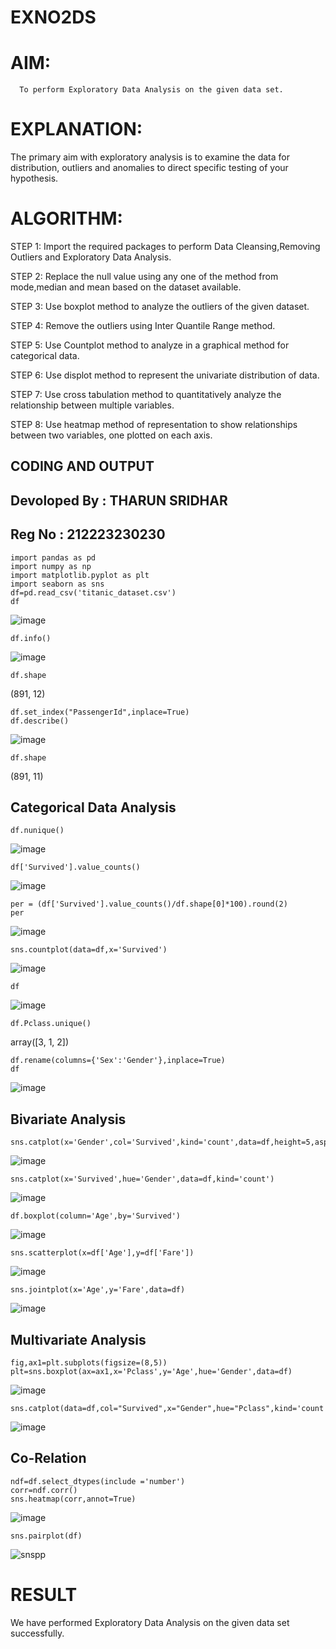 # EXNO2DS
# AIM:
      To perform Exploratory Data Analysis on the given data set.
      
# EXPLANATION:
  The primary aim with exploratory analysis is to examine the data for distribution, outliers and anomalies to direct specific testing of your hypothesis.
  
# ALGORITHM:
STEP 1: Import the required packages to perform Data Cleansing,Removing Outliers and Exploratory Data Analysis.

STEP 2: Replace the null value using any one of the method from mode,median and mean based on the dataset available.

STEP 3: Use boxplot method to analyze the outliers of the given dataset.

STEP 4: Remove the outliers using Inter Quantile Range method.

STEP 5: Use Countplot method to analyze in a graphical method for categorical data.

STEP 6: Use displot method to represent the univariate distribution of data.

STEP 7: Use cross tabulation method to quantitatively analyze the relationship between multiple variables.

STEP 8: Use heatmap method of representation to show relationships between two variables, one plotted on each axis.

## CODING AND OUTPUT
## Devoloped By : THARUN SRIDHAR 
## Reg No : 212223230230
```
import pandas as pd
import numpy as np
import matplotlib.pyplot as plt
import seaborn as sns
df=pd.read_csv('titanic_dataset.csv')
df
```
![image](https://github.com/user-attachments/assets/068a2892-2659-41d4-8ed1-e81161d1dfa9)

```
df.info()
```
![image](https://github.com/user-attachments/assets/b954dff1-8ff6-47da-a342-08d47581a94d)

```
df.shape
```
(891, 12)

```
df.set_index("PassengerId",inplace=True)
df.describe()
```
![image](https://github.com/user-attachments/assets/940fdc40-7674-4ec4-b8fe-862cb61abdcc)

```
df.shape
```
(891, 11)

## Categorical Data Analysis
```
df.nunique()
```
![image](https://github.com/user-attachments/assets/3dfe0005-f9c8-45b0-b63c-f9435f8d9439)

```
df['Survived'].value_counts()
```
![image](https://github.com/user-attachments/assets/963568d8-52d4-4f0a-9e04-a5209a68e8af)

```
per = (df['Survived'].value_counts()/df.shape[0]*100).round(2)
per
```
![image](https://github.com/user-attachments/assets/0ba13605-dcb5-437c-acb1-b44981e879e8)

```
sns.countplot(data=df,x='Survived')
```
![image](https://github.com/user-attachments/assets/3e0217a0-442b-4c5e-aa21-4add084656a6)

```
df
```
![image](https://github.com/user-attachments/assets/838bb4ae-5b87-426c-83f8-df59b8a721bc)

```
df.Pclass.unique()
```
array([3, 1, 2])

```
df.rename(columns={'Sex':'Gender'},inplace=True)
df
```
![image](https://github.com/user-attachments/assets/af65287a-009f-4262-a150-a6f3d98e89fe)

## Bivariate Analysis

```
sns.catplot(x='Gender',col='Survived',kind='count',data=df,height=5,aspect=.7)
```
![image](https://github.com/user-attachments/assets/26a090af-03c3-4515-8a09-c71f67108f5e)

```
sns.catplot(x='Survived',hue='Gender',data=df,kind='count')
```
![image](https://github.com/user-attachments/assets/a3299d91-8321-4b94-9183-95fec1635e92)

```
df.boxplot(column='Age',by='Survived')
```
![image](https://github.com/user-attachments/assets/b0ce9a19-5920-4585-8749-2f44f1e7f9fa)

```
sns.scatterplot(x=df['Age'],y=df['Fare'])
```
![image](https://github.com/user-attachments/assets/5a961147-cdcc-49f3-a5d4-64840663df7f)

```
sns.jointplot(x='Age',y='Fare',data=df)
```
![image](https://github.com/user-attachments/assets/eb399243-28ae-4263-a99a-e2c0e024c090)

## Multivariate Analysis

```
fig,ax1=plt.subplots(figsize=(8,5))
plt=sns.boxplot(ax=ax1,x='Pclass',y='Age',hue='Gender',data=df)
```
![image](https://github.com/user-attachments/assets/04126b88-216f-42c9-93fb-940e405c0cb7)

```
sns.catplot(data=df,col="Survived",x="Gender",hue="Pclass",kind='count')
```
![image](https://github.com/user-attachments/assets/5ac746d6-6569-47b6-8b1b-d0466f68c05a)

## Co-Relation

```
ndf=df.select_dtypes(include ='number')
corr=ndf.corr()
sns.heatmap(corr,annot=True)
```
![image](https://github.com/user-attachments/assets/0665aeec-dcc7-4f8d-87ac-138be17dab03)

```
sns.pairplot(df)
```
![snspp](https://github.com/user-attachments/assets/89316bf1-5d19-471f-b46d-c93de1345949)



# RESULT
We have performed Exploratory Data Analysis on the given data set successfully.
